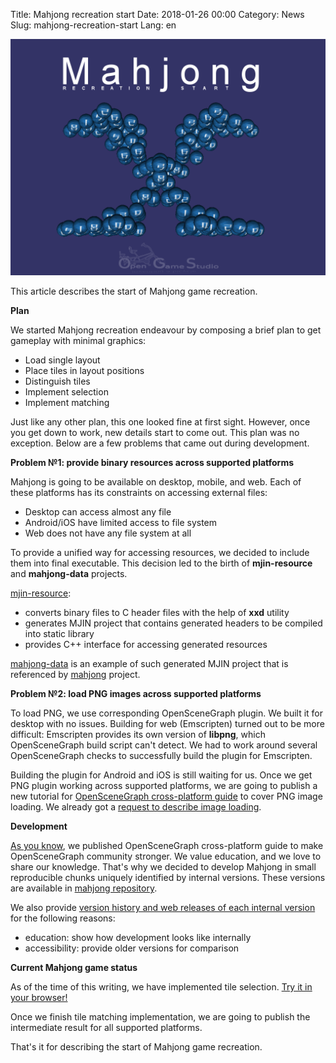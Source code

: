 Title: Mahjong recreation start
Date: 2018-01-26 00:00
Category: News
Slug: mahjong-recreation-start
Lang: en

![Screenshot][screenshot]

This article describes the start of Mahjong game recreation.

**Plan**

We started Mahjong recreation endeavour by composing a brief plan to get gameplay with minimal graphics:

* Load single layout
* Place tiles in layout positions
* Distinguish tiles
* Implement selection
* Implement matching

Just like any other plan, this one looked fine at first sight. However, once you get down to work, new details start to come out. This plan was no exception. Below are a few problems that came out during development.

**Problem №1: provide binary resources across supported platforms**

Mahjong is going to be available on desktop, mobile, and web. Each of these platforms has its constraints on accessing external files:

* Desktop can access almost any file
* Android/iOS have limited access to file system
* Web does not have any file system at all

To provide a unified way for accessing resources, we decided to include them into final executable. This decision led to the birth of **mjin-resource** and **mahjong-data** projects.

[mjin-resource][mjin-resource]:

* converts binary files to C header files with the help of **xxd** utility
* generates MJIN project that contains generated headers to be compiled into static library
* provides C++ interface for accessing generated resources

[mahjong-data][mahjong-data] is an example of such generated MJIN project that is referenced by [mahjong][mahjong] project.

**Problem №2: load PNG images across supported platforms**

To load PNG, we use corresponding OpenSceneGraph plugin. We built it for desktop with no issues. Building for web (Emscripten) turned out to be more difficult: Emscripten provides its own version of **libpng**, which OpenSceneGraph build script can't detect. We had to work around several OpenSceneGraph checks to successfully build the plugin for Emscripten.

Building the plugin for Android and iOS is still waiting for us. Once we get PNG plugin working across supported platforms, we are going to publish a new tutorial for [OpenSceneGraph cross-platform guide][osgcp_guide] to cover PNG image loading. We already got a [request to describe image loading][img_loading_issue].

**Development**

[As you know][lets-go], we published OpenSceneGraph cross-platform guide to make OpenSceneGraph community stronger. We value education, and we love to share our knowledge. That's why we decided to develop Mahjong in small reproducible chunks uniquely identified by internal versions. These versions are available in [mahjong repository][mahjong].

We also provide [version history and web releases of each internal version][web-releases] for the following reasons:

* education: show how development looks like internally
* accessibility: provide older versions for comparison

**Current Mahjong game status**

As of the time of this writing, we have implemented tile selection. [Try it in your browser!][mahjong-version-tile-selection]

Once we finish tile matching implementation, we are going to publish the intermediate result for all supported platforms.

That's it for describing the start of Mahjong game recreation.


[screenshot]: images/2018-01-26-mahjong-recreation-start.png

[mjin-resource]: https://bitbucket.org/ogstudio/mjin-resource
[mahjong]: https://bitbucket.org/ogstudio-games/mahjong
[mahjong-data]: https://bitbucket.org/ogstudio-games/mahjong-data
[osgcp_guide]: https://github.com/ogstudio/openscenegraph-cross-platform-guide
[img_loading_issue]: https://github.com/OGStudio/openscenegraph-cross-platform-guide/issues/4
[lets-go]: 2017-03-16_lets-go.html
[web-releases]: http://ogstudio.github.io/game-mahjong
[mahjong-version-tile-selection]: https://ogstudio.github.io/game-mahjong/versions/010/mjin-player.html

